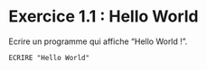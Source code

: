 # Exercice 1.1 : Hello World

Ecrire un programme qui affiche “Hello World !”.

  
``` 
ECRIRE "Hello World"
``` 
